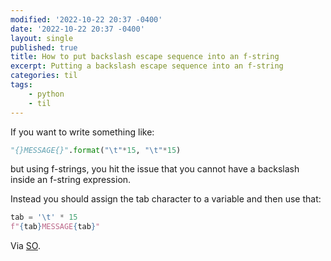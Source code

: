 ```yaml
---
modified: '2022-10-22 20:37 -0400'
date: '2022-10-22 20:37 -0400'
layout: single
published: true
title: How to put backslash escape sequence into an f-string
excerpt: Putting a backslash escape sequence into an f-string
categories: til
tags:
    - python
    - til
---
```


If you want to write something like:

```python
"{}MESSAGE{}".format("\t"*15, "\t"*15)
```

but using f-strings, you hit the issue that you cannot have a backslash inside an f-string expression.

Instead you should assign the tab character to a variable and then use that:

```python
tab = '\t' * 15
f"{tab}MESSAGE{tab}"
```

Via [SO](https://stackoverflow.com/q/66173070/1257318).
